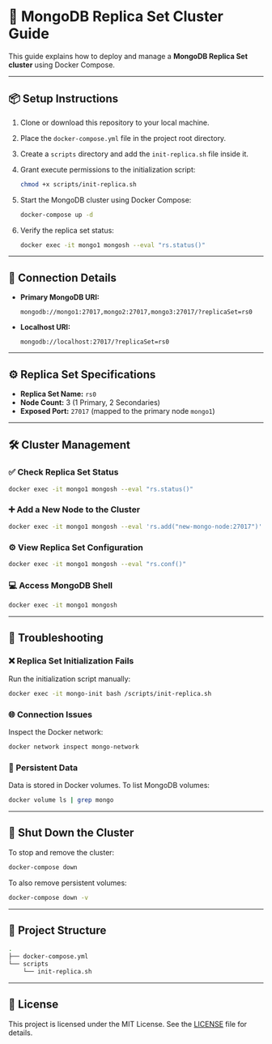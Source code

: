 # 🧩 MongoDB Replica Set Cluster Guide

This guide explains how to deploy and manage a **MongoDB Replica Set cluster** using Docker Compose.

---

## 📦 Setup Instructions

1. Clone or download this repository to your local machine.  
2. Place the `docker-compose.yml` file in the project root directory.  
3. Create a `scripts` directory and add the `init-replica.sh` file inside it.  
4. Grant execute permissions to the initialization script:

   ```bash
   chmod +x scripts/init-replica.sh
   ```

5. Start the MongoDB cluster using Docker Compose:

   ```bash
   docker-compose up -d
   ```

6. Verify the replica set status:

   ```bash
   docker exec -it mongo1 mongosh --eval "rs.status()"
   ```

---

## 🔗 Connection Details

- **Primary MongoDB URI:**

  ```
  mongodb://mongo1:27017,mongo2:27017,mongo3:27017/?replicaSet=rs0
  ```

- **Localhost URI:**

  ```
  mongodb://localhost:27017/?replicaSet=rs0
  ```

---

## ⚙️ Replica Set Specifications

- **Replica Set Name:** `rs0`  
- **Node Count:** 3 (1 Primary, 2 Secondaries)  
- **Exposed Port:** `27017` (mapped to the primary node `mongo1`)

---

## 🛠️ Cluster Management

### ✅ Check Replica Set Status

```bash
docker exec -it mongo1 mongosh --eval "rs.status()"
```

### ➕ Add a New Node to the Cluster

```bash
docker exec -it mongo1 mongosh --eval 'rs.add("new-mongo-node:27017")'
```

### ⚙️ View Replica Set Configuration

```bash
docker exec -it mongo1 mongosh --eval "rs.conf()"
```

### 💻 Access MongoDB Shell

```bash
docker exec -it mongo1 mongosh
```

---

## 🧯 Troubleshooting

### ❌ Replica Set Initialization Fails

Run the initialization script manually:

```bash
docker exec -it mongo-init bash /scripts/init-replica.sh
```

### 🌐 Connection Issues

Inspect the Docker network:

```bash
docker network inspect mongo-network
```

### 💾 Persistent Data

Data is stored in Docker volumes. To list MongoDB volumes:

```bash
docker volume ls | grep mongo
```

---

## 🧹 Shut Down the Cluster

To stop and remove the cluster:

```bash
docker-compose down
```

To also remove persistent volumes:

```bash
docker-compose down -v
```

---

## 📁 Project Structure

```bash
.
├── docker-compose.yml
└── scripts
    └── init-replica.sh
```

---

## 📄 License

This project is licensed under the MIT License. See the [LICENSE](LICENSE) file for details.

